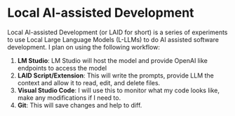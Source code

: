 # Local AI-assisted Development
Local AI-assisted Development (or LAID for short) is a series of experiments to use Local Large Language Models (L-LLMs) to do AI assisted software development. I plan on using the following workflow:

1. **LM Studio**: LM Studio will host the model and provide OpenAI like endpoints to access the model
2. **LAID Script/Extension**: This will write the prompts, provide LLM the context and allow it to read, edit, and delete files.
3. **Visual Studio Code**: I will use this to monitor what my code looks like, make any modifications if I need to.
5. **Git**: This will save changes and help to diff.

